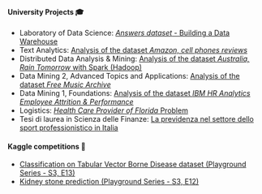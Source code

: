 #### University Projects 🎓
+ Laboratory of Data Science: [_Answers dataset_ - Building a Data Warehouse](https://github.com/bianchimario/LaboratoryOfDataScience)
+ Text Analytics: [Analysis of the dataset _Amazon, cell phones reviews_](https://github.com/bianchimario/TextAnalytics)
+ Distributed Data Analysis & Mining: [Analysis of the dataset _Australia, Rain Tomorrow_ with Spark (Hadoop)](https://github.com/bianchimario/DDAM)
+ Data Mining 2, Advanced Topics and Applications: [Analysis of the dataset _Free Music Archive_](https://github.com/bianchimario/DataMining2)
+ Data Mining 1, Foundations: [Analysis of the dataset _IBM HR Analytics Employee Attrition & Performance_](https://github.com/bianchimario/DataMining1)
+ Logistics: [_Health Care Provider of Florida_ Problem](https://github.com/bianchimario/Logistics)
+ Tesi di laurea in Scienza delle Finanze: [La previdenza nel settore dello sport professionistico in Italia](https://github.com/bianchimario/bianchimario.github.io/blob/main/files/La_previdenza_nel_settore_dello_sport_professionistico.pdf)


#### Kaggle competitions 🔷
+ [Classification on Tabular Vector Borne Disease dataset (Playground Series - S3, E13)](https://www.kaggle.com/bianchimario/vector-borne-disease-dataset-ps-s3-e13)
+ [Kidney stone prediction (Playground Series - S3, E12)](https://www.kaggle.com/code/bianchimario/playground-series-s3-e12-kidney-stone-prediction)
